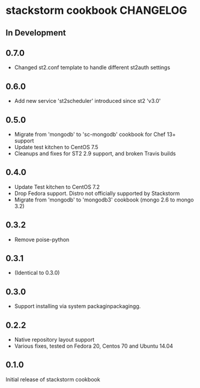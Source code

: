 # stackstorm cookbook CHANGELOG

## In Development

## 0.7.0

 * Changed st2.conf template to handle different st2auth settings

## 0.6.0

 * Add new service 'st2scheduler' introduced since st2 'v3.0'

## 0.5.0

 * Migrate from 'mongodb' to 'sc-mongodb' cookbook for Chef 13+ support
 * Update test kitchen to CentOS 7.5
 * Cleanups and fixes for ST2 2.9 support, and broken Travis builds

## 0.4.0

 * Update Test kitchen to CentOS 7.2
 * Drop Fedora support. Distro not officially supported by Stackstorm
 * Migrate from 'mongodb' to 'mongodb3' cookbook (mongo 2.6 to mongo 3.2)

## 0.3.2

 * Remove poise-python

## 0.3.1

 * (Identical to 0.3.0)

## 0.3.0

* Support installing via system packaginpackagingg.

## 0.2.2

 * Native repository layout support
 * Various fixes, tested on Fedora 20, Centos 70 and Ubuntu 14.04

## 0.1.0

Initial release of stackstorm cookbook
